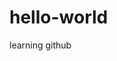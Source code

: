 # hello-world
learning github
<!--This is just a way to get familiar with the basics of using repositories and submitting changes, and using github as a resource. It seems a little daunting at first.-->
